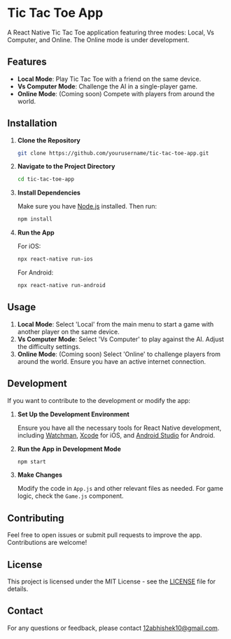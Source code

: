 # Tic Tac Toe App

A React Native Tic Tac Toe application featuring three modes: Local, Vs Computer, and Online. The Online mode is under development.

## Features

- **Local Mode**: Play Tic Tac Toe with a friend on the same device.
- **Vs Computer Mode**: Challenge the AI in a single-player game.
- **Online Mode**: (Coming soon) Compete with players from around the world.

## Installation

1. **Clone the Repository**

   ```bash
   git clone https://github.com/yourusername/tic-tac-toe-app.git
   ```

2. **Navigate to the Project Directory**

   ```bash
   cd tic-tac-toe-app
   ```

3. **Install Dependencies**

   Make sure you have [Node.js](https://nodejs.org/) installed. Then run:

   ```bash
   npm install
   ```

4. **Run the App**

   For iOS:

   ```bash
   npx react-native run-ios
   ```

   For Android:

   ```bash
   npx react-native run-android
   ```

## Usage

1. **Local Mode**: Select 'Local' from the main menu to start a game with another player on the same device.
2. **Vs Computer Mode**: Select 'Vs Computer' to play against the AI. Adjust the difficulty settings.
3. **Online Mode**: (Coming soon) Select 'Online' to challenge players from around the world. Ensure you have an active internet connection.

## Development

If you want to contribute to the development or modify the app:

1. **Set Up the Development Environment**

   Ensure you have all the necessary tools for React Native development, including [Watchman](https://facebook.github.io/watchman/), [Xcode](https://developer.apple.com/xcode/) for iOS, and [Android Studio](https://developer.android.com/studio) for Android.

2. **Run the App in Development Mode**

   ```bash
   npm start
   ```

3. **Make Changes**

   Modify the code in `App.js` and other relevant files as needed. For game logic, check the `Game.js` component.

## Contributing

Feel free to open issues or submit pull requests to improve the app. Contributions are welcome!

## License

This project is licensed under the MIT License - see the [LICENSE](LICENSE) file for details.

## Contact

For any questions or feedback, please contact [12abhishek10@gmail.com](mailto:12abhishek10@gmail.com).

